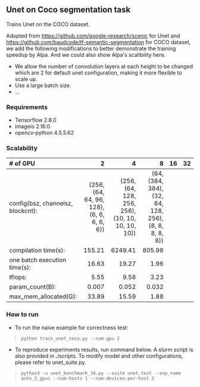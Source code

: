 ## Unet on Coco segmentation task

Trains Unet on the COCO dataset.

Adopted from https://github.com/google-research/scenic for Unet and 
https://github.com/baudcode/tf-semantic-segmentation for COCO dataset, 
we add the following modifications to better demonstrate the training speedup by Alpa. And we could also show Alpa's scalibility here.
- We allow the number of convolution layers at each height to be changed which are 2 for default unet configuration, making it more flexible to scale up. 
- Use a large batch size.
- ...

### Requirements
* Tensorflow 2.8.0
* imageio 2.16.0
* opencv-python 4.5.5.62

### Scalability 

| # of GPU   | 2 | 4 | 8 | 16 | 32 |
| :------ | -----: | -------: | -------------: | ----------: | :---------------------------------------- |
| config(bsz, channelsz, blockcnt): |  (256, (64, 64, 96, 128), (6, 6, 6, 6, 6)) | (256, (64, 128, 256, 256), (10, 10, 10, 10, 10)) | (64, (384, 384), (32, 64, 128, 256), (8, 8, 8, 8, 8)) | | |
| compilation time(s): | 155.21 | 6249.41 | 805.98 | | |
| one batch execution time(s): | 16.63 | 19.27 | 1.96 | | |
| tflops: | 5.55 | 9.58 | 3.23 | | |
| param_count(B): | 0.007 | 0.052 | 0.032 | | |
| max_mem_allocated(G): | 33.89 | 15.59 | 1.88| | |
### How to run

- To run the naive example for correctness test:

> `python train_unet_coco.py --num-gpu 2`

- To reproduce experiments results, run command below. A slurm script is also provided in ./scripts. To modify model and other configurations, please refer to unet_suite.py. 

> `python3 -u unet_benchmark_3d.py --suite unet.test --exp_name auto_2_gpus --num-hosts 1 --num-devices-per-host 2`




